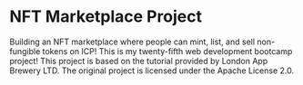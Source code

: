 # NFT Marketplace Project
Building an NFT marketplace where people can mint, list, and sell non-fungible tokens on ICP! This is my twenty-fifth web development bootcamp project! This project is based on the tutorial provided by London App Brewery LTD. The original project is licensed under the Apache License 2.0.
